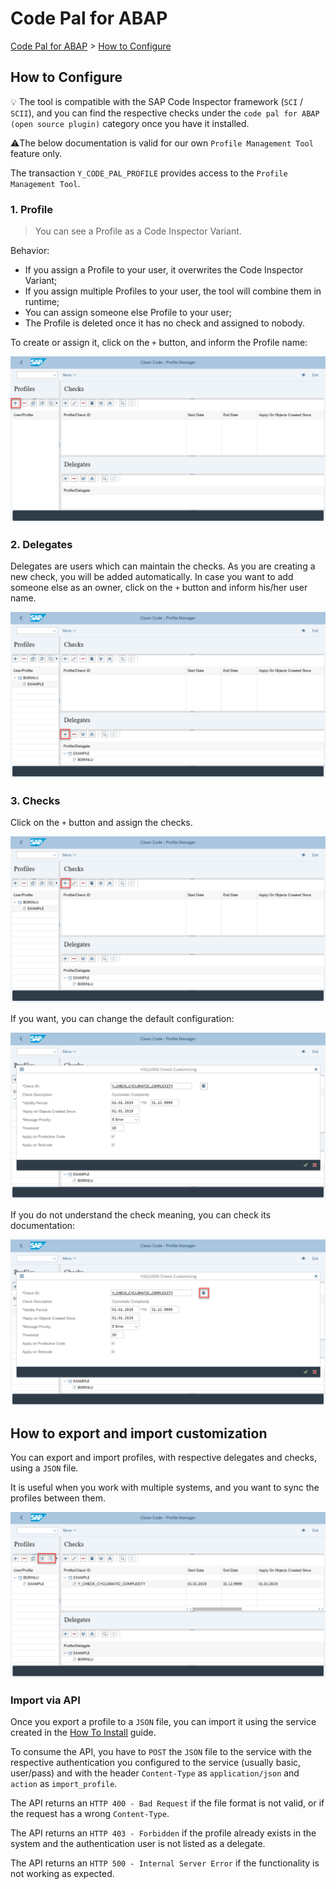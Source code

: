 # Code Pal for ABAP

[Code Pal for ABAP](../README.md) > [How to Configure](how-to-configure.md)

## How to Configure

💡 The tool is compatible with the SAP Code Inspector framework (`SCI` / `SCII`), and you can find the respective checks under the `code pal for ABAP (open source plugin)` category once you have it installed.

⚠️The below documentation is valid for our own `Profile Management Tool` feature only.

The transaction `Y_CODE_PAL_PROFILE` provides access to the `Profile Management Tool`.
  
### 1. Profile

> You can see a Profile as a Code Inspector Variant.

Behavior:
- If you assign a Profile to your user, it overwrites the Code Inspector Variant;
- If you assign multiple Profiles to your user, the tool will combine them in runtime;
- You can assign someone else Profile to your user;
- The Profile is deleted once it has no check and assigned to nobody.

To create or assign it, click on the `+` button, and inform the Profile name:

![create a profile](imgs/create-profile.png)

### 2. Delegates

Delegates are users which can maintain the checks. As you are creating a new check, you will be added automatically. In case you want to add someone else as an owner, click on the `+` button and inform his/her user name.

![assign delegate](imgs/assign-delegate.png)

### 3. Checks

Click on the `+` button and assign the checks.

![assign check](imgs/assign-check.png)

If you want, you can change the default configuration:

![customize check](imgs/customize-check.png)

If you do not understand the check meaning, you can check its documentation:

![check documentation](imgs/check-documentation.png)

## How to export and import customization

You can export and import profiles, with respective delegates and checks, using a `JSON` file.

It is useful when you work with multiple systems, and you want to sync the profiles between them.

![import and export feature](imgs/import-export-feature.png)

### Import via API

Once you export a profile to a `JSON` file, you can import it using the service created in the [How To Install](how-to-install.md) guide.

To consume the API, you have to `POST` the `JSON` file to the service with the respective authentication you configured to the service (usually basic, user/pass) and with the header `Content-Type` as `application/json` and `action` as `import_profile`.

The API returns an `HTTP 400 - Bad Request` if the file format is not valid, or if the request has a wrong `Content-Type`.

The API returns an `HTTP 403 - Forbidden` if the profile already exists in the system and the authentication user is not listed as a delegate.

The API returns an `HTTP 500 - Internal Server Error` if the functionality is not working as expected.
